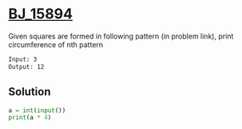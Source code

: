 # [BJ_15894](https://acmicpc.net/problem/15894)

Given squares are formed in following pattern (in problem link), print circumference of nth pattern

```txt
Input: 3
Output: 12
```

## Solution

```py
a = int(input())
print(a * 4)
```
